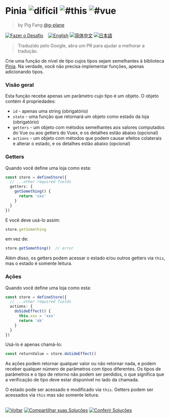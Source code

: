 <!--info-header-start--><h1>Pinia <img src="https://img.shields.io/badge/-dif%C3%ADcil-de3d37" alt="difícil"/> <img src="https://img.shields.io/badge/-%23this-999" alt="#this"/> <img src="https://img.shields.io/badge/-%23vue-999" alt="#vue"/></h1><blockquote><p>by Pig Fang <a href="https://github.com/g-plane" target="_blank">@g-plane</a></p></blockquote><p><a href="https://tsch.js.org/1290/play/pt-BR" target="_blank"><img src="https://img.shields.io/badge/-Fazer%20o%20Desafio-3178c6?logo=typescript&logoColor=white" alt="Fazer o Desafio"/></a> &nbsp;&nbsp;&nbsp;<a href="./README.md" target="_blank"><img src="https://img.shields.io/badge/-English-gray" alt="English"/></a>  <a href="./README.zh-CN.md" target="_blank"><img src="https://img.shields.io/badge/-%E7%AE%80%E4%BD%93%E4%B8%AD%E6%96%87-gray" alt="简体中文"/></a>  <a href="./README.ja.md" target="_blank"><img src="https://img.shields.io/badge/-%E6%97%A5%E6%9C%AC%E8%AA%9E-gray" alt="日本語"/></a> </p><!--info-header-end-->

> Traduzido pelo Google, abra um PR para ajudar a melhorar a tradução.

Crie uma função de nível de tipo cujos tipos sejam semelhantes à biblioteca [Pinia](https://github.com/posva/pinia). Na verdade, você não precisa implementar funções, apenas adicionando tipos.

### Visão geral

Esta função recebe apenas um parâmetro cujo tipo é um objeto. O objeto contém 4 propriedades:

- `id` - apenas uma string (obrigatório)
- `state` - uma função que retornará um objeto como estado da loja (obrigatório)
- `getters` - um objeto com métodos semelhantes aos valores computados do Vue ou aos getters do Vuex, e os detalhes estão abaixo (opcional)
- `actions` - um objeto com métodos que podem causar efeitos colaterais e alterar o estado, e os detalhes estão abaixo (opcional)

### Getters

Quando você define uma loja como esta:

```typescript
const store = defineStore({
  // ...other required fields
  getters: {
    getSomething() {
      return 'xxx'
    }
  }
})
```

E você deve usá-lo assim:

```typescript
store.getSomething
```

em vez de:

```typescript
store.getSomething()  // error
```

Além disso, os getters podem acessar o estado e/ou outros getters via `this`, mas o estado é somente leitura.

### Ações

Quando você define uma loja como esta:

```typescript
const store = defineStore({
  // ...other required fields
  actions: {
    doSideEffect() {
      this.xxx = 'xxx'
      return 'ok'
    }
  }
})
```

Usá-lo é apenas chamá-lo:

```typescript
const returnValue = store.doSideEffect()
```

As ações podem retornar qualquer valor ou não retornar nada, e podem receber qualquer número de parâmetros com tipos diferentes.
Os tipos de parâmetros e o tipo de retorno não podem ser perdidos, o que significa que a verificação de tipo deve estar disponível no lado da chamada.

O estado pode ser acessado e modificado via `this`. Getters podem ser acessados ​​via `this` mas são somente leitura.

<!--info-footer-start--><br><a href="../../README.pt-BR.md" target="_blank"><img src="https://img.shields.io/badge/-Voltar-grey" alt="Voltar"/></a> <a href="https://tsch.js.org/1290/answer/pt-BR" target="_blank"><img src="https://img.shields.io/badge/-Compartilhar%20suas%20Solu%C3%A7%C3%B5es-teal" alt="Compartilhar suas Soluções"/></a> <a href="https://tsch.js.org/1290/solutions" target="_blank"><img src="https://img.shields.io/badge/-Conferir%20Solu%C3%A7%C3%B5es-de5a77?logo=awesome-lists&logoColor=white" alt="Conferir Soluções"/></a> <!--info-footer-end-->